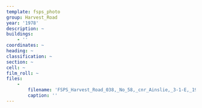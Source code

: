 ```yaml
---
template: fsps_photo
group: Harvest_Road
year: '1978'
description: ~
buildings:
    - ''
coordinates: ~
heading: ~
classification: ~
section: ~
cell: ~
film_roll: ~
files:
    -
        filename: 'FSPS_Harvest_Road_038,_No_58,_cnr_Ainslie,_3-1-E,_1978.png'
        caption: ''
---
```

